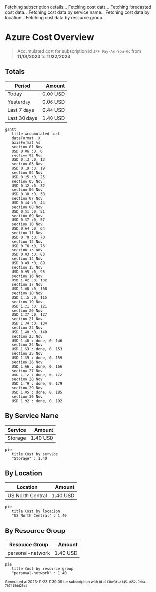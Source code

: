 Fetching subscription details...
Fetching cost data...
Fetching forecasted cost data...
Fetching cost data by service name...
Fetching cost data by location...
Fetching cost data by resource group...
# Azure Cost Overview

> Accumulated cost for subscription id `JPF Pay-As-You-Go` from **11/01/2023** to **11/22/2023**

## Totals

|Period|Amount|
|---|---:|
|Today|0.00 USD|
|Yesterday|0.06 USD|
|Last 7 days|0.44 USD|
|Last 30 days|1.40 USD|

```mermaid
gantt
   title Accumulated cost
   dateFormat  X
   axisFormat %s
   section 01 Nov
   USD 0.06 :0, 6
   section 02 Nov
   USD 0.13 :0, 13
   section 03 Nov
   USD 0.19 :0, 19
   section 04 Nov
   USD 0.25 :0, 25
   section 05 Nov
   USD 0.32 :0, 32
   section 06 Nov
   USD 0.38 :0, 38
   section 07 Nov
   USD 0.44 :0, 44
   section 08 Nov
   USD 0.51 :0, 51
   section 09 Nov
   USD 0.57 :0, 57
   section 10 Nov
   USD 0.64 :0, 64
   section 11 Nov
   USD 0.70 :0, 70
   section 12 Nov
   USD 0.76 :0, 76
   section 13 Nov
   USD 0.83 :0, 83
   section 14 Nov
   USD 0.89 :0, 89
   section 15 Nov
   USD 0.95 :0, 95
   section 16 Nov
   USD 1.02 :0, 102
   section 17 Nov
   USD 1.08 :0, 108
   section 18 Nov
   USD 1.15 :0, 115
   section 19 Nov
   USD 1.21 :0, 121
   section 20 Nov
   USD 1.27 :0, 127
   section 21 Nov
   USD 1.34 :0, 134
   section 22 Nov
   USD 1.40 :0, 140
   section 23 Nov
   USD 1.46 : done, 0, 146
   section 24 Nov
   USD 1.53 : done, 0, 153
   section 25 Nov
   USD 1.59 : done, 0, 159
   section 26 Nov
   USD 1.66 : done, 0, 166
   section 27 Nov
   USD 1.72 : done, 0, 172
   section 28 Nov
   USD 1.79 : done, 0, 179
   section 29 Nov
   USD 1.85 : done, 0, 185
   section 30 Nov
   USD 1.92 : done, 0, 192
```

## By Service Name

|Service|Amount|
|---|---:|
|Storage|1.40 USD|

```mermaid
pie
   title Cost by service
   "Storage" : 1.40
```

## By Location

|Location|Amount|
|---|---:|
|US North Central|1.40 USD|

```mermaid
pie
   title Cost by location
   "US North Central" : 1.40
```

## By Resource Group

|Resource Group|Amount|
|---|---:|
|personal-network|1.40 USD|

```mermaid
pie
   title Cost by resource group
   "personal-network" : 1.40
```

<sup>Generated at 2023-11-23 11:30:09 for subscription with id `4913be3f-a345-4652-9bba-767418dd25e3`</sup>
